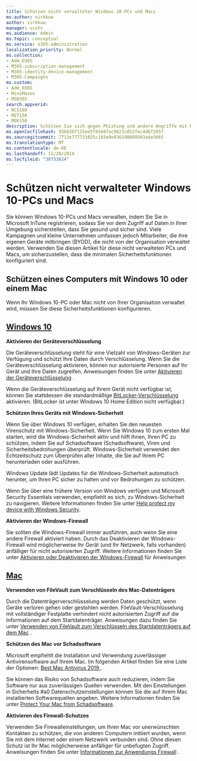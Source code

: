 ```yaml
---
title: Schützen nicht verwalteter Windows 10-PCs und Macs
ms.author: sirkkuw
author: sirkkuw
manager: scotv
ms.audience: Admin
ms.topic: conceptual
ms.service: o365-administration
localization_priority: Normal
ms.collection:
- Adm_O365
- M365-subscription-management
- M365-identity-device-management
- M365-Campaigns
ms.custom:
- Adm_O365
- MiniMaven
- MSB365
search.appverid:
- BCS160
- MET150
- MOE150
description: Schützen Sie sich gegen Phishing und andere Angriffe mit Microsoft 365 für Kampagnen.
ms.openlocfilehash: 93bb36f115ee5f83e07ac9623c852fec4dbf205f
ms.sourcegitcommit: 7713e777731025c165e9e936198609503ade5665
ms.translationtype: MT
ms.contentlocale: de-DE
ms.lasthandoff: 11/20/2019
ms.locfileid: "38753624"
---
```

# <a name="protect-unmanaged-windows-10-pcs-and-macs"></a>Schützen nicht verwalteter Windows 10-PCs und Macs

Sie können Windows 10-PCs und Macs verwalten, indem Sie Sie in Microsoft InTune registrieren, sodass Sie vor dem Zugriff auf Daten in Ihrer Umgebung sicherstellen, dass Sie gesund und sicher sind. Viele Kampagnen und kleine Unternehmen umfassen jedoch Mitarbeiter, die ihre eigenen Geräte mitbringen (BYOD), die nicht von der Organisation verwaltet werden. Verwenden Sie diesen Artikel für diese nicht verwalteten PCs und Macs, um sicherzustellen, dass die minimalen Sicherheitsfunktionen konfiguriert sind. 

<!--A Windows 10 PC is considered managed after you have completed the following two steps:

1. You (or the admin) set up device and data protection policies in the [setup  wizard](../business/set-up.md).

2. You have [connected your computer to Azure Active Directory](../business/set-up-windows-devices.md) and use your Microsoft 365 Business username and password to sign in.
3. --> 

## <a name="protect-a-computer-running-windows-10-or-a-mac"></a>Schützen eines Computers mit Windows 10 oder einem Mac

<!--If you have a PC that is running Windows 10 that is not connected to Microsoft 365 Business, or a Mac, the Microsoft 365 Business protections do not apply to it, but here are some things you can do to keep your data secure on these devices as well:
-->
Wenn Ihr Windows 10-PC oder Mac nicht von Ihrer Organisation verwaltet wird, müssen Sie diese Sicherheitsfunktionen konfigurieren.

## <a name="windows-10tabwindows10"></a>[Windows 10](#tab/Windows10)
**Aktivieren der Geräteverschlüsselung**<p>

Die Geräteverschlüsselung steht für eine Vielzahl von Windows-Geräten zur Verfügung und schützt Ihre Daten durch Verschlüsselung. Wenn Sie die Geräteverschlüsselung aktivieren, können nur autorisierte Personen auf Ihr Gerät und Ihre Daten zugreifen. Anweisungen finden Sie unter [Aktivieren der Geräteverschlüsselung](https://support.microsoft.com/help/4028713/windows-10-turn-on-device-encryption) .

 Wenn die Geräteverschlüsselung auf Ihrem Gerät nicht verfügbar ist, können Sie stattdessen die standardmäßige [BitLocker-Verschlüsselung](https://support.microsoft.com/help/4028713/windows-10-turn-on-device-encryption) aktivieren. (BitLocker ist unter Windows 10 Home Edition nicht verfügbar.) 


**Schützen Ihres Geräts mit Windows-Sicherheit**<p>
Wenn Sie über Windows 10 verfügen, erhalten Sie den neuesten Virenschutz mit Windows-Sicherheit. Wenn Sie Windows 10 zum ersten Mal starten, wird die Windows-Sicherheit aktiv und hilft Ihnen, Ihren PC zu schützen, indem Sie auf Schadsoftware (Schadsoftware), Viren und Sicherheitsbedrohungen überprüft. Windows-Sicherheit verwendet den Echtzeitschutz zum Überprüfen aller Inhalte, die Sie auf Ihrem PC herunterladen oder ausführen.

Windows Update lädt Updates für die Windows-Sicherheit automatisch herunter, um Ihren PC sicher zu halten und vor Bedrohungen zu schützen.

Wenn Sie über eine frühere Version von Windows verfügen und Microsoft Security Essentials verwenden, empfiehlt es sich, zu Windows-Sicherheit zu navigieren. Weitere Informationen finden Sie unter [Help protect my device with Windows Security](https://support.microsoft.com/help/17464/windows-10-help-protect-my-device-with-windows-security).

**Aktivieren der Windows-Firewall**<p>
Sie sollten die Windows-Firewall immer ausführen, auch wenn Sie eine andere Firewall aktiviert haben. Durch das Deaktivieren der Windows-Firewall wird möglicherweise Ihr Gerät (und Ihr Netzwerk, falls vorhanden) anfälliger für nicht autorisierten Zugriff. Weitere Informationen finden Sie unter [Aktivieren oder Deaktivieren der Windows-Firewall](https://support.microsoft.com/help/4028544/windows-10-turn-windows-defender-firewall-on-or-off) für Anweisungen

## <a name="mactabmac"></a>[Mac](#tab/Mac)
**Verwenden von FileVault zum Verschlüsseln des Mac-Datenträgers**<p>
Durch die Datenträgerverschlüsselung werden Daten geschützt, wenn Geräte verloren gehen oder gestohlen werden. FileVault-Verschlüsselung mit vollständiger Festplatte verhindert nicht autorisierten Zugriff auf die Informationen auf dem Startdatenträger. Anweisungen dazu finden Sie unter [Verwenden von FileVault zum Verschlüsseln des Startdatenträgers auf dem Mac](https://support.apple.com/HT204837) .

**Schützen des Mac vor Schadsoftware**<p>
Microsoft empfiehlt die Installation und Verwendung zuverlässiger Antivirensoftware auf Ihrem Mac. Im folgenden Artikel finden Sie eine Liste der Optionen: [Best Mac Antivirus 2019 ](https://www.macworld.co.uk/feature/mac-software/mac-antivirus-3672182/).

Sie können das Risiko von Schadsoftware auch reduzieren, indem Sie Software nur aus zuverlässigen Quellen verwenden. Mit den Einstellungen in Sicherheits #a0 Datenschutzeinstellungen können Sie die auf Ihrem Mac installierten Softwarequellen angeben. Weitere Informationen finden Sie unter [Protect Your Mac from Schadsoftware](https://support.apple.com/kb/PH25087).

**Aktivieren des Firewall-Schutzes**<p>
Verwenden Sie Firewalleinstellungen, um Ihren Mac vor unerwünschten Kontakten zu schützen, die von anderen Computern initiiert wurden, wenn Sie mit dem Internet oder einem Netzwerk verbunden sind. Ohne diesen Schutz ist Ihr Mac möglicherweise anfälliger für unbefugten Zugriff. Anweisungen finden Sie unter [Informationen zur Anwendungs Firewall](https://support.apple.com/HT201642) .
